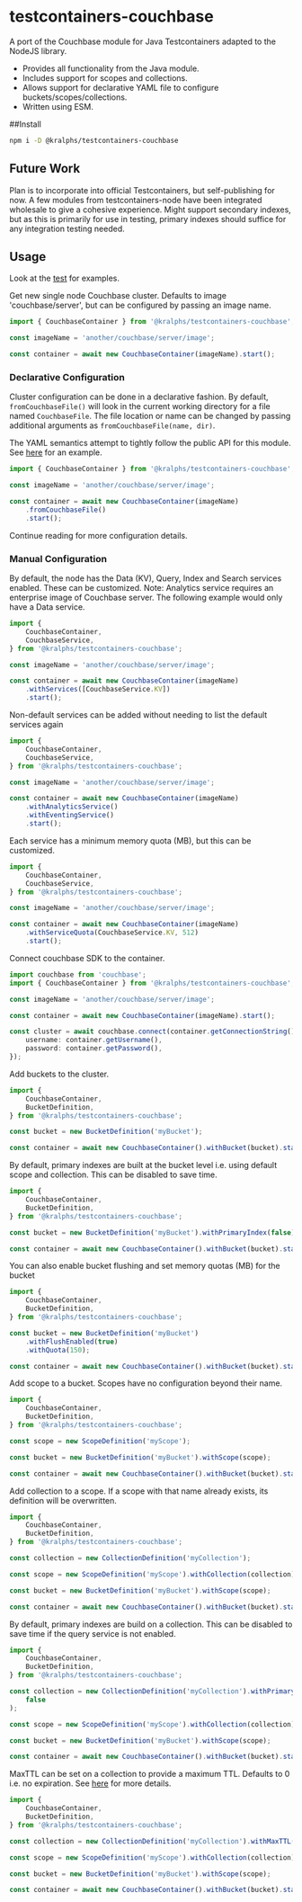 # testcontainers-couchbase

A port of the Couchbase module for Java Testcontainers adapted to the NodeJS library.

-   Provides all functionality from the Java module.
-   Includes support for scopes and collections.
-   Allows support for declarative YAML file to configure buckets/scopes/collections.
-   Written using ESM.

##Install

```bash
npm i -D @kralphs/testcontainers-couchbase
```

## Future Work

Plan is to incorporate into official Testcontainers, but self-publishing for now. A few modules from testcontainers-node have been integrated wholesale to give a cohesive experience. Might support secondary indexes, but as this is primarily for use in testing, primary indexes should suffice for any integration testing needed.

## Usage

Look at the [test](src/couchbase-container.test.ts) for examples.

Get new single node Couchbase cluster. Defaults to image 'couchbase/server', but can be configured by passing an image name.

```typescript
import { CouchbaseContainer } from '@kralphs/testcontainers-couchbase';

const imageName = 'another/couchbase/server/image';

const container = await new CouchbaseContainer(imageName).start();
```

### Declarative Configuration

Cluster configuration can be done in a declarative fashion. By default, `fromCouchbaseFile()` will look in the current working directory for a file named `CouchbaseFile`. The file location or name can be changed by passing additional arguments as `fromCouchbaseFile(name, dir)`.

The YAML semantics attempt to tightly follow the public API for this module. See [here](./CouchbaseFile) for an example.

```typescript
import { CouchbaseContainer } from '@kralphs/testcontainers-couchbase';

const imageName = 'another/couchbase/server/image';

const container = await new CouchbaseContainer(imageName)
    .fromCouchbaseFile()
    .start();
```

Continue reading for more configuration details.

### Manual Configuration

By default, the node has the Data (KV), Query, Index and Search services enabled. These can be customized. Note: Analytics service requires an enterprise image of Couchbase server. The following example would only have a Data service.

```typescript
import {
    CouchbaseContainer,
    CouchbaseService,
} from '@kralphs/testcontainers-couchbase';

const imageName = 'another/couchbase/server/image';

const container = await new CouchbaseContainer(imageName)
    .withServices([CouchbaseService.KV])
    .start();
```

Non-default services can be added without needing to list the default services again

```typescript
import {
    CouchbaseContainer,
    CouchbaseService,
} from '@kralphs/testcontainers-couchbase';

const imageName = 'another/couchbase/server/image';

const container = await new CouchbaseContainer(imageName)
    .withAnalyticsService()
    .withEventingService()
    .start();
```

Each service has a minimum memory quota (MB), but this can be customized.

```typescript
import {
    CouchbaseContainer,
    CouchbaseService,
} from '@kralphs/testcontainers-couchbase';

const imageName = 'another/couchbase/server/image';

const container = await new CouchbaseContainer(imageName)
    .withServiceQuota(CouchbaseService.KV, 512)
    .start();
```

Connect couchbase SDK to the container.

```typescript
import couchbase from 'couchbase';
import { CouchbaseContainer } from '@kralphs/testcontainers-couchbase';

const imageName = 'another/couchbase/server/image';

const container = await new CouchbaseContainer(imageName).start();

const cluster = await couchbase.connect(container.getConnectionString(), {
    username: container.getUsername(),
    password: container.getPassword(),
});
```

Add buckets to the cluster.

```typescript
import {
    CouchbaseContainer,
    BucketDefinition,
} from '@kralphs/testcontainers-couchbase';

const bucket = new BucketDefinition('myBucket');

const container = await new CouchbaseContainer().withBucket(bucket).start();
```

By default, primary indexes are built at the bucket level i.e. using default scope and collection. This can be disabled to save time.

```typescript
import {
    CouchbaseContainer,
    BucketDefinition,
} from '@kralphs/testcontainers-couchbase';

const bucket = new BucketDefinition('myBucket').withPrimaryIndex(false);

const container = await new CouchbaseContainer().withBucket(bucket).start();
```

You can also enable bucket flushing and set memory quotas (MB) for the bucket

```typescript
import {
    CouchbaseContainer,
    BucketDefinition,
} from '@kralphs/testcontainers-couchbase';

const bucket = new BucketDefinition('myBucket')
    .withFlushEnabled(true)
    .withQuota(150);

const container = await new CouchbaseContainer().withBucket(bucket).start();
```

Add scope to a bucket. Scopes have no configuration beyond their name.

```typescript
import {
    CouchbaseContainer,
    BucketDefinition,
} from '@kralphs/testcontainers-couchbase';

const scope = new ScopeDefinition('myScope');

const bucket = new BucketDefinition('myBucket').withScope(scope);

const container = await new CouchbaseContainer().withBucket(bucket).start();
```

Add collection to a scope. If a scope with that name already exists, its definition will be overwritten.

```typescript
import {
    CouchbaseContainer,
    BucketDefinition,
} from '@kralphs/testcontainers-couchbase';

const collection = new CollectionDefinition('myCollection');

const scope = new ScopeDefinition('myScope').withCollection(collection);

const bucket = new BucketDefinition('myBucket').withScope(scope);

const container = await new CouchbaseContainer().withBucket(bucket).start();
```

By default, primary indexes are build on a collection. This can be disabled to save time if the query service is not enabled.

```typescript
import {
    CouchbaseContainer,
    BucketDefinition,
} from '@kralphs/testcontainers-couchbase';

const collection = new CollectionDefinition('myCollection').withPrimaryIndex(
    false
);

const scope = new ScopeDefinition('myScope').withCollection(collection);

const bucket = new BucketDefinition('myBucket').withScope(scope);

const container = await new CouchbaseContainer().withBucket(bucket).start();
```

MaxTTL can be set on a collection to provide a maximum TTL. Defaults to 0 i.e. no expiration. See [here](https://docs.couchbase.com/server/current/learn/data/expiration.html#expiration-bucket-versus-item) for more details.

```typescript
import {
    CouchbaseContainer,
    BucketDefinition,
} from '@kralphs/testcontainers-couchbase';

const collection = new CollectionDefinition('myCollection').withMaxTTL(60);

const scope = new ScopeDefinition('myScope').withCollection(collection);

const bucket = new BucketDefinition('myBucket').withScope(scope);

const container = await new CouchbaseContainer().withBucket(bucket).start();
```

